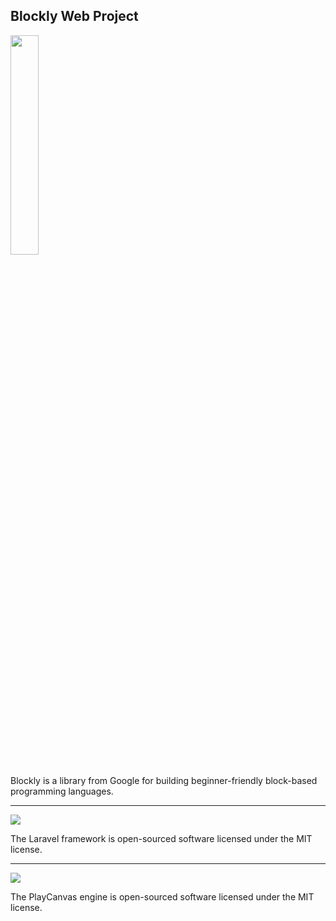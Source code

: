
## Blockly Web Project

<p align="left"><img width="30%" src="https://developers.google.com/blockly/images/logos/logo_built_on.png">
</p>
Blockly is a library from Google for building beginner-friendly block-based programming languages.

----------

<p align="left"><img src="https://laravel.com/assets/img/components/logo-laravel.svg">
</p>
The Laravel framework is open-sourced software licensed under the MIT license.

----------

<p align="left"><img src="https://image4.owler.com/logo/playcanvas_owler_20180323_222343_large.png">
</p>
The PlayCanvas engine is open-sourced software licensed under the MIT license.